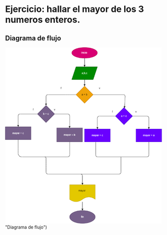 # Ejercicio: hallar el mayor de los 3 numeros enteros.

## Diagrama de flujo

![Diagrama de flujo](diagrama.png) "Diagrama de flujo")